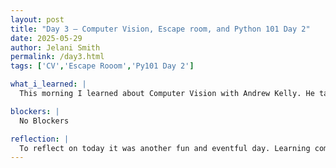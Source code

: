 ```yaml
---
layout: post
title: "Day 3 – Computer Vision, Escape room, and Python 101 Day 2"
date: 2025-05-29
author: Jelani Smith
permalink: /day3.html
tags: ['CV','Escape Rooom','Py101 Day 2']

what_i_learned: |
  This morning I learned about Computer Vision with Andrew Kelly. He taught us about object detection, image classification, object tracking, and image segmentation. Computer Vision is the proccess of a computer using cameras to take pictures or videos of things around them. The computer breaks the images down into pixles and draws boxes around the things it recognizes. The computer learns from many examples to be able to accurately label objects. To practice this, Andrew had us use Google Teachable Machine to show us the proccess the computer goes through. After that we took pictures from the internet and coded computer vision using python. After this, I went into my project group and we had to complete an escape room before we could have lunch. After lunch I went into Python 101 and learned about variables and the input/output cycle. I learned how to properly code variables in python and how to code a way for users to put their own input into the program.

blockers: |
  No Blockers

reflection: |
  To reflect on today it was another fun and eventful day. Learning computer vision was fun and even though it wasn't the first time I worked with the concept, I gained a better understanding of it after working with it today. At first the escape room was challenging but with communication it became easier and easier and my group made it out in I would say 25 minutes or so. In my Python 101 lesson today I didn't learn anything new however it was a good refresher and a way I can stay sharp on the fundementals of coding in Python.
---
```

